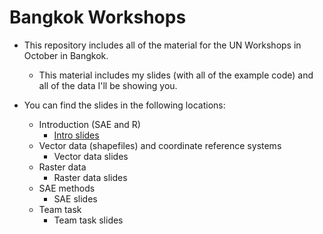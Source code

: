 # Bangkok Workshops

- This repository includes all of the material for the UN Workshops in October in Bangkok.
  - This material includes my slides (with all of the example code) and all of the data I'll be showing you.

- You can find the slides in the following locations:
  - Introduction (SAE and R)
    - [Intro slides](https://escap-sd.github.io/bangkokworkshops/intro.html)
  - Vector data (shapefiles) and coordinate reference systems
    - Vector data slides
  - Raster data
    - Raster data slides
  - SAE methods
    - SAE slides
  - Team task
    - Team task slides
